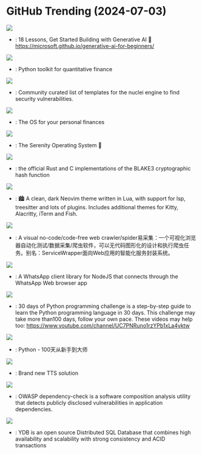 # GitHub Trending (2024-07-03)

![](https://img.shields.io/badge/Jupyter%20Notebook-New%202-green?style=flat-square&logo=appveyor)
- [](https://github.comundefined): 18 Lessons, Get Started Building with Generative AI 🔗 https://microsoft.github.io/generative-ai-for-beginners/

![](https://img.shields.io/badge/Jupyter%20Notebook-New%20237-green?style=flat-square&logo=appveyor)
- [](https://github.comundefined): Python toolkit for quantitative finance

![](https://img.shields.io/badge/JavaScript-New%2054-green?style=flat-square&logo=appveyor)
- [](https://github.comundefined): Community curated list of templates for the nuclei engine to find security vulnerabilities.

![](https://img.shields.io/badge/Ruby-New%2090-green?style=flat-square&logo=appveyor)
- [](https://github.comundefined): The OS for your personal finances

![](https://img.shields.io/badge/C%2B%2B-New%20107-green?style=flat-square&logo=appveyor)
- [](https://github.comundefined): The Serenity Operating System 🐞

![](https://img.shields.io/badge/Assembly-New%2022-green?style=flat-square&logo=appveyor)
- [](https://github.comundefined): the official Rust and C implementations of the BLAKE3 cryptographic hash function

![](https://img.shields.io/badge/Lua-New%2038-green?style=flat-square&logo=appveyor)
- [](https://github.comundefined): 🏙 A clean, dark Neovim theme written in Lua, with support for lsp, treesitter and lots of plugins. Includes additional themes for Kitty, Alacritty, iTerm and Fish.

![](https://img.shields.io/badge/JavaScript-New%20179-green?style=flat-square&logo=appveyor)
- [](https://github.comundefined): A visual no-code/code-free web crawler/spider易采集：一个可视化浏览器自动化测试/数据采集/爬虫软件，可以无代码图形化的设计和执行爬虫任务。别名：ServiceWrapper面向Web应用的智能化服务封装系统。

![](https://img.shields.io/badge/JavaScript-New%20102-green?style=flat-square&logo=appveyor)
- [](https://github.comundefined): A WhatsApp client library for NodeJS that connects through the WhatsApp Web browser app

![](https://img.shields.io/badge/Python-New%201-green?style=flat-square&logo=appveyor)
- [](https://github.comundefined): 30 days of Python programming challenge is a step-by-step guide to learn the Python programming language in 30 days. This challenge may take more than100 days, follow your own pace. These videos may help too: https://www.youtube.com/channel/UC7PNRuno1rzYPb1xLa4yktw

![](https://img.shields.io/badge/Python-New%2047-green?style=flat-square&logo=appveyor)
- [](https://github.comundefined): Python - 100天从新手到大师

![](https://img.shields.io/badge/Python-New%20509-green?style=flat-square&logo=appveyor)
- [](https://github.comundefined): Brand new TTS solution

![](https://img.shields.io/badge/Java-New%2018-green?style=flat-square&logo=appveyor)
- [](https://github.comundefined): OWASP dependency-check is a software composition analysis utility that detects publicly disclosed vulnerabilities in application dependencies.

![](https://img.shields.io/badge/C%2B%2B-New%2038-green?style=flat-square&logo=appveyor)
- [](https://github.comundefined): YDB is an open source Distributed SQL Database that combines high availability and scalability with strong consistency and ACID transactions

